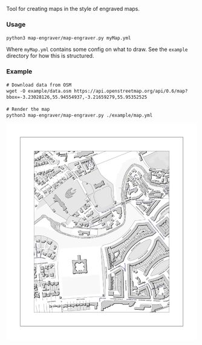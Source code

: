 Tool for creating maps in the style of engraved maps.

### Usage

`python3 map-engraver/map-engraver.py myMap.yml`

Where `myMap.yml` contains some config on what to draw. See the `example` directory for how this is structured.

### Example

```
# Download data from OSM
wget -O example/data.osm https://api.openstreetmap.org/api/0.6/map?bbox=-3.23028126,55.94554937,-3.21659279,55.95352525

# Render the map
python3 map-engraver/map-engraver.py ./example/map.yml
```

![An example of the output](example.png)
